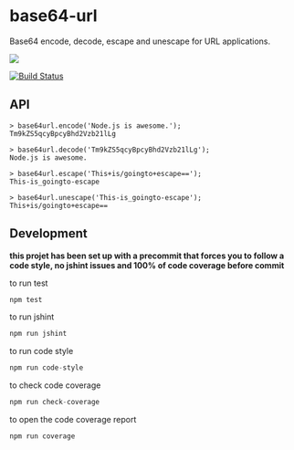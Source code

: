 # base64-url

Base64 encode, decode, escape and unescape for URL applications.

<a href="https://nodei.co/npm/base64-url/"><img src="https://nodei.co/npm/base64-url.png?downloads=true"></a>

[![Build Status](https://travis-ci.org/joaquimserafim/base64-url.png?branch=master)](https://travis-ci.org/joaquimserafim/base64-url)


## API
    
	> base64url.encode('Node.js is awesome.');
	Tm9kZS5qcyBpcyBhd2Vzb21lLg

	> base64url.decode('Tm9kZS5qcyBpcyBhd2Vzb21lLg');
	Node.js is awesome.
 
	> base64url.escape('This+is/goingto+escape==');
	This-is_goingto-escape
  	
    > base64url.unescape('This-is_goingto-escape');
    This+is/goingto+escape==
  	

## Development

**this projet has been set up with a precommit that forces you to follow a code style, no jshint issues and 100% of code coverage before commit**


to run test
``` js
npm test
```

to run jshint
``` js
npm run jshint
```

to run code style
``` js
npm run code-style
```

to check code coverage
``` js
npm run check-coverage
```

to open the code coverage report
``` js
npm run coverage
```
